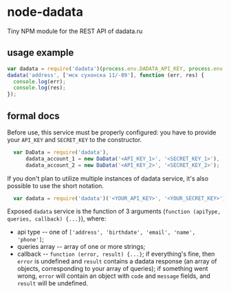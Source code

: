 # node-dadata
Tiny NPM module for the REST API of dadata.ru


## usage example
```javascript
var dadata = require('dadata')(process.env.DADATA_API_KEY, process.env.DADATA_SECRET_KEY);
dadata('address', ['мск сухонска 11/-89'], function (err, res) {
  console.log(err);
  console.log(res);
});
```


## formal docs

Before use, this service must be properly configured: you have to provide your `API_KEY` and `SECRET_KEY` to the constructor.
```javascript
  var DaData = require('dadata'),
      dadata_account_1 = new DaData('<API_KEY_1>', '<SECRET_KEY_1>'),
      dadata_account_2 = new DaData('<API_KEY_2>', '<SECRET_KEY_2>');
```

If you don't plan to utilize multiple instances of dadata service, it's also possible to use the short notation.
```javascript
  var dadata = require('dadata')('<YOUR_API_KEY>', '<YOUR_SECRET_KEY>');
```

Exposed `dadata` service is the function of 3 arguments (`function (apiType, queries, callback) {...}`), where:
  + api type -- one of `['address', 'birthdate', 'email', 'name', 'phone']`;
  + queries array -- array of one or more strings;
  + callback -- `function (error, result) {...}`; if everything's fine, then `error` is undefined and `result` contains a dadata response (an array of objects, corresponding to your array of queries); if something went wrong, `error` will contain an object with `code` and `message` fields, and `result` will be undefined.